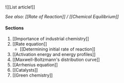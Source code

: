 ![[List article!]]

*See also: [[Rate of Reaction]] / [[Chemical Equilibrium]]*

#### Sections
1. [[Importance of industrial chemistry]]
2. [[Rate equation]]
	- [[Determining initial rate of reaction]]
3. [[Activation energy and energy profiles]]
4. [[Maxwell-Boltzmann's distribution curve]]
5. [[Arrhenius equation]]
6. [[Catalysts]]
7. [[Green chemistry]]

